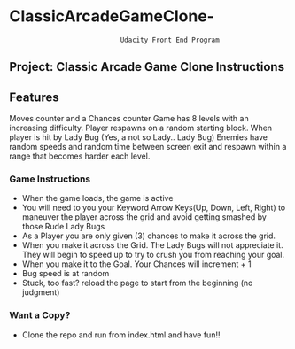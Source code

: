 # ClassicArcadeGameClone-
                                Udacity Front End Program

## Project: Classic Arcade Game Clone Instructions


## Features
Moves counter and a Chances counter
Game has 8 levels with an increasing difficulty.
Player respawns on a random starting block. When player is hit by Lady Bug (Yes, a not so Lady.. Lady Bug)
Enemies have random speeds and random time between screen exit and respawn within a range that becomes harder each level.


### Game Instructions 
* When the game loads, the game is active
* You will need to you your Keyword Arrow Keys(Up, Down, Left, Right) to maneuver the player across the grid and avoid getting smashed by those Rude Lady Bugs
* As a Player you are only given (3) chances to make it across the grid.
* When you make it across the Grid. The Lady Bugs will not appreciate it. They will begin to speed up to try to crush you from reaching your goal.
* When you make it to the Goal. Your Chances will increment + 1
* Bug speed is at random
* Stuck, too fast? reload the page to start from the beginning (no judgment)


### Want a Copy?
* Clone the repo and run from index.html and have fun!! 

